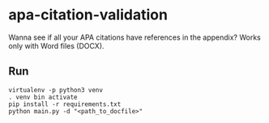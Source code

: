 # apa-citation-validation
Wanna see if all your APA citations have references in the appendix? Works only with Word files (DOCX).

## Run
```
virtualenv -p python3 venv
. venv bin activate
pip install -r requirements.txt
python main.py -d "<path_to_docfile>"
```
